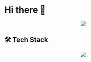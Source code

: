 # Hi there 👀

<div align="center">
  <img src="https://github-readme-stats.vercel.app/api/top-langs/?username=ceastld&layout=compact&icon_color=eed0d2&text_color=24292e&bg_color=ffffff&title_color=eed0d2&hide_title=true" />
</div>


## 🛠️ Tech Stack

<div align="center">
  <img src="https://skillicons.dev/icons?i=python,pytorch,opencv,git,docker,vscode&theme=dark" />
</div>

